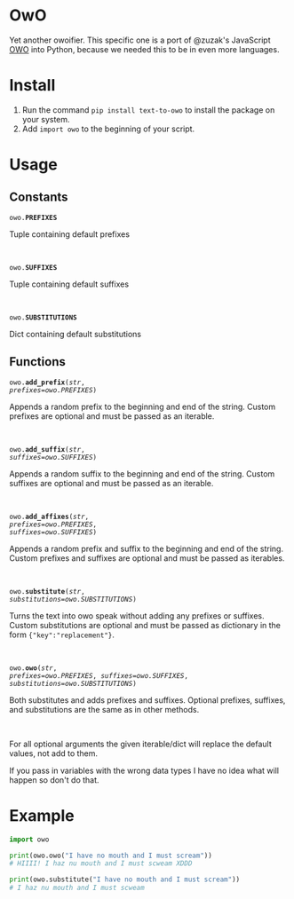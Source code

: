 # OwO

Yet another owoifier. This specific one is a port of @zuzak's JavaScript [OWO](https://github.com/zuzak/owo) into Python, because we needed this to be in even more languages.

# Install

1.  Run the command `pip install text-to-owo` to install the package on your system.
2.  Add `import owo` to the beginning of your script.

# Usage

## Constants

<code>owo.**PREFIXES**</code>

Tuple containing default prefixes

<br/>

<code>owo.**SUFFIXES**</code>

Tuple containing default suffixes

<br/>

<code>owo.**SUBSTITUTIONS**</code>

Dict containing default substitutions


## Functions

<code>owo.**add_prefix**(*str*, *prefixes=owo.PREFIXES*)</code>

Appends a random prefix to the beginning and end of the string.
Custom prefixes are optional and must be passed as an iterable.

<br/>

<code>owo.**add_suffix**(*str*, *suffixes=owo.SUFFIXES*)</code>

Appends a random suffix to the beginning and end of the string.
Custom suffixes are optional and must be passed as an iterable.

<br/>

<code>owo.**add_affixes**(*str*, *prefixes=owo.PREFIXES*, *suffixes=owo.SUFFIXES*)</code>

Appends a random prefix and suffix to the beginning and end of the string.
Custom prefixes and suffixes are optional and must be passed as iterables.

<br/>

<code>owo.**substitute**(*str*, *substitutions=owo.SUBSTITUTIONS*)</code>

Turns the text into owo speak without adding any prefixes or suffixes.
Custom substitutions are optional and must be passed as dictionary in the form `{"key":"replacement"}`.

<br/>

<code>owo.**owo**(*str*, *prefixes=owo.PREFIXES*, *suffixes=owo.SUFFIXES*, *substitutions=owo.SUBSTITUTIONS*)</code>

Both substitutes and adds prefixes and suffixes.
Optional prefixes, suffixes, and substitutions are the same as in other methods.

<br/>

For all optional arguments the given iterable/dict will replace the default values, not add to them.

If you pass in variables with the wrong data types I have no idea what will happen so don't do that.

# Example

```python
import owo

print(owo.owo("I have no mouth and I must scream"))
# HIIII! I haz nu mouth and I must scweam XDDD

print(owo.substitute("I have no mouth and I must scream"))
# I haz nu mouth and I must scweam
```
